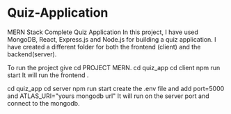 # Quiz-Application
MERN Stack Complete Quiz Application 
In this project, I have used  MongoDB, React, Express.js and Node.js for building a quiz application.
I have created a different folder for both the frontend (client) and the backend(server).

To run the project give cd PROJECT MERN.
cd quiz_app
cd client
npm run start
It will run the frontend .

cd quiz_app
cd server
npm run start
create the .env file and add port=5000 and ATLAS_URI="yours mongodb url"
It will run on the server port and connect to the mongodb.
